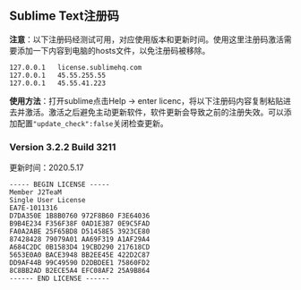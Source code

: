 ## Sublime Text注册码

**注意**：以下注册码经测试可用，对应使用版本和更新时间。使用这里注册码激活需要添加一下内容到电脑的hosts文件，以免注册码被移除。

```shell
127.0.0.1 	license.sublimehq.com
127.0.0.1 	45.55.255.55
127.0.0.1 	45.55.41.223
```

**使用方法**：打开sublime点击Help -> enter licenc，将以下注册码内容复制粘贴进去并激活。激活之后避免主动更新软件，软件更新会导致之前的注册失效。可以添加配置`"update_check":false`关闭检查更新。

### Version 3.2.2 Build 3211

更新时间：2020.5.17

```
----- BEGIN LICENSE -----
Member J2TeaM
Single User License
EA7E-1011316
D7DA350E 1B8B0760 972F8B60 F3E64036
B9B4E234 F356F38F 0AD1E3B7 0E9C5FAD
FA0A2ABE 25F65BD8 D51458E5 3923CE80
87428428 79079A01 AA69F319 A1AF29A4
A684C2DC 0B1583D4 19CBD290 217618CD
5653E0A0 BACE3948 BB2EE45E 422D2C87
DD9AF44B 99C49590 D2DBDEE1 75860FD2
8C8BB2AD B2ECE5A4 EFC08AF2 25A9B864
------ END LICENSE ------
```

